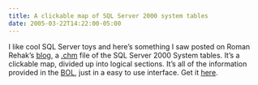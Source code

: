 ```yaml
---
title: A clickable map of SQL Server 2000 system tables
date: 2005-03-22T14:22:00-05:00
---
```

I like cool SQL Server toys and here&#8217;s something I saw posted on Roman Rehak&#8217;s [blog](http://sqljunkies.com/WebLog/roman/archive/2005/03/20/9308.aspx), a [.chm](http://en.wikipedia.org/wiki/CHM) file of the SQL Server 2000 System tables. It&#8217;s a clickable map, divided up into logical sections. It&#8217;s all of the information provided in the [BOL](http://msdn.microsoft.com/library/default.asp?url=/library/en-us/startsql/getstart_4fht.asp), just in a easy to use interface. Get it [here](http://www.microsoft.com/sql/techinfo/productdoc/2000/systables.asp).
